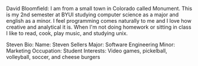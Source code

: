 David Bloomfield:
	I am from a small town in Colorado called Monument.  This is my 2nd semester at BYUI studying computer science as a major and english as a minor.  I feel programming comes naturally to me and I love how creative and analytical it is.  When I'm not doing homework or sitting in class I like to read, cook, play music, and studying unix.
	
Steven Bio:
	Name: Steven Sellers
	Major: Software Engineering
	Minor: Marketing
	Occupation: Student
	Interests: Video games, pickelball, volleyball, soccer, and cheese burgers